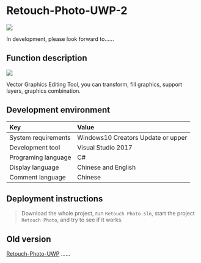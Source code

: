 # Retouch-Photo-UWP-2

![](https://github.com/ysdy44/Retouch-Photo-UWP-2/blob/Retouch_Designer/ScreenShot/logo.png)

 In development, please look forward to......


## Function description
![](https://github.com/ysdy44/Retouch-Photo-UWP-2/blob/Retouch_Designer/ScreenShot/2019-2-28.jpg)

Vector Graphics Editing Tool, you can transform, fill graphics, support layers, graphics combination.


## Development environment

|Key|Value|
|:-|:-|
|System requirements| Windows10 Creators Update or upper|
|Development tool|Visual Studio 2017|
|Programing language|C#|
|Display language|Chinese and English|
|Comment language|Chinese|

## Deployment instructions

> Download the whole project, run `Retouch Photo.sln`, start the project `Retouch Photo`, and try to see if it works.


## Old version
[Retouch-Photo-UWP](https://github.com/ysdy44/Retouch-Photo-UWP)
......

